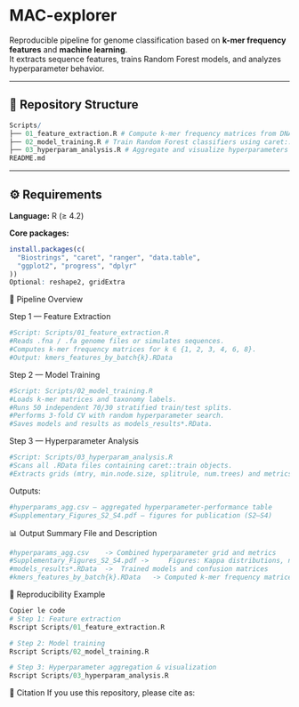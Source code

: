 # MAC-explorer

Reproducible pipeline for genome classification based on **k-mer frequency features** and **machine learning**.  
It extracts sequence features, trains Random Forest models, and analyzes hyperparameter behavior.

---

## 📂 Repository Structure
```r
Scripts/
├── 01_feature_extraction.R # Compute k-mer frequency matrices from DNA sequences
├── 02_model_training.R # Train Random Forest classifiers using caret::train
├── 03_hyperparam_analysis.R # Aggregate and visualize hyperparameters
README.md
```
---

## ⚙️ Requirements

**Language:** R (≥ 4.2)

**Core packages:**
```r
install.packages(c(
  "Biostrings", "caret", "ranger", "data.table",
  "ggplot2", "progress", "dplyr"
))
Optional: reshape2, gridExtra
```
🚀 Pipeline Overview

Step 1 — Feature Extraction
```r
#Script: Scripts/01_feature_extraction.R
#Reads .fna / .fa genome files or simulates sequences.
#Computes k-mer frequency matrices for k ∈ {1, 2, 3, 4, 6, 8}.
#Output: kmers_features_by_batch{k}.RData
```
Step 2 — Model Training
```r
#Script: Scripts/02_model_training.R
#Loads k-mer matrices and taxonomy labels.
#Runs 50 independent 70/30 stratified train/test splits.
#Performs 3-fold CV with random hyperparameter search.
#Saves models and results as models_results*.RData.
```
Step 3 — Hyperparameter Analysis
```r
#Script: Scripts/03_hyperparam_analysis.R
#Scans all .RData files containing caret::train objects.
#Extracts grids (mtry, min.node.size, splitrule, num.trees) and metrics (Accuracy, Kappa).
```
Outputs:
```r
#hyperparams_agg.csv — aggregated hyperparameter-performance table
#Supplementary_Figures_S2_S4.pdf — figures for publication (S2–S4)
```

📊 Output Summary
File and	Description
```r
#hyperparams_agg.csv	-> Combined hyperparameter grid and metrics
#Supplementary_Figures_S2_S4.pdf -> 	Figures: Kappa distributions, num.trees effect, heatmap
#models_results*.RData	->  Trained models and confusion matrices
#kmers_features_by_batch{k}.RData	-> Computed k-mer frequency matrices
```
🧪 Reproducibility Example
```r
Copier le code
# Step 1: Feature extraction
Rscript Scripts/01_feature_extraction.R

# Step 2: Model training
Rscript Scripts/02_model_training.R

# Step 3: Hyperparameter aggregation & visualization
Rscript Scripts/03_hyperparam_analysis.R
```
🧬 Citation
If you use this repository, please cite as:
